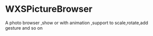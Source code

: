 # WXSPictureBrowser
A photo browser ,show  or with animation ,support to scale,rotate,add gesture and so on
